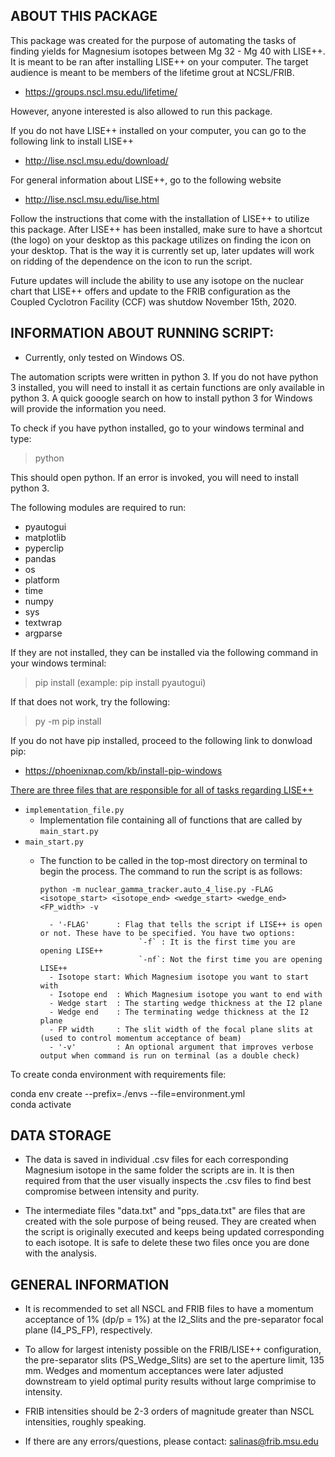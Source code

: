 ABOUT THIS PACKAGE 
------------------

This package was created for the purpose of automating the tasks of finding yields for 
Magnesium isotopes between Mg 32 - Mg 40 with LISE++. It is meant to be ran after installing LISE++ 
on your computer. The target audience is meant to be members of the lifetime grout at 
NCSL/FRIB.
 * https://groups.nscl.msu.edu/lifetime/

However, anyone interested is also allowed to run this package. 

If you do not have LISE++ installed on your computer, you can go to the following link to install 
LISE++
 * http://lise.nscl.msu.edu/download/

For general information about LISE++, go to the following website
 * http://lise.nscl.msu.edu/lise.html

Follow the instructions that come with the installation of LISE++ to utilize this package. After LISE++ has been installed, make sure to have a shortcut (the logo) on your desktop as this package utilizes on finding the icon on your desktop. That is the way it is currently set up, later updates will work on ridding of the dependence on the icon to run the 
script.

Future updates will include the ability to use any isotope on the nuclear chart that LISE++ offers and update to the 
FRIB configuration as the Coupled Cyclotron Facility (CCF) was shutdow November 15th, 2020. 


INFORMATION ABOUT RUNNING SCRIPT:
----------------------------------

* Currently, only tested on Windows OS.

The automation scripts were written in python 3. If you do not have python 3 installed, you will need to install it as
certain functions are only available in python 3. A quick gooogle search on how to install python 3 for Windows will provide 
the information you need.

To check if you have python installed, go to your windows terminal and type:
 > python  

This should open python. If an error is invoked, you will need to install python 3. 

The following modules are required to run:
 - pyautogui 
 - matplotlib 
 - pyperclip
 - pandas
 - os 
 - platform 
 - time 
 - numpy 
 - sys 
 - textwrap 
 - argparse 

If they are not installed, they can be installed via the following command in your windows terminal:
 > pip install <MODULE> (example: pip install pyautogui)

If that does not work, try the following:
 > py -m pip install <MODULE> 

If you do not have pip installed, proceed to the following link to donwload pip:
  * https://phoenixnap.com/kb/install-pip-windows

<u>There are three files that are responsible for all of tasks regarding LISE++</u>
 - `implementation_file.py` 
 	- Implementation file containing all of functions that are called by `main_start.py`
 - `main_start.py`	
 	- The function to be called in the top-most directory on terminal to begin the process. The command to run the script is as follows:

 		`python -m nuclear_gamma_tracker.auto_4_lise.py -FLAG <isotope_start> <isotope_end> <wedge_start> <wedge_end> <FP_width> -v`

 			- '-FLAG'	   : Flag that tells the script if LISE++ is open or not. These have to be specified. You have two options:
 								`-f` : It is the first time you are opening LISE++
 								`-nf`: Not the first time you are opening LISE++ 
 			- Isotope start: Which Magnesium isotope you want to start with 
			- Isotope end  : Which Magnesium isotope you want to end with
			- Wedge start  : The starting wedge thickness at the I2 plane
			- Wedge end    : The terminating wedge thickness at the I2 plane
			- FP width     : The slit width of the focal plane slits at (used to control momentum acceptance of beam)
			- '-v'		   : An optional argument that improves verbose output when command is run on terminal (as a double check) 
			
To create conda environment with requirements file:

conda env create --prefix=./envs --file=environment.yml  
conda activate 



DATA STORAGE 
------------

* The data is saved in individual .csv files for each corresponding Magnesium isotope in the same folder the scripts are in.
 It is then required from that the user visually inspects the .csv files to find best compromise between intensity and purity.

* The intermediate files "data.txt" and "pps_data.txt" are files that are created with the sole purpose of being reused. They are created when the script is originally executed and keeps being updated corresponding to each isotope. It is safe to delete these two files once you are done with the analysis. 

GENERAL INFORMATION
-------------------

* It is recommended to set all NSCL and FRIB files to have a momentum acceptance of 1% (dp/p = 1%) at the I2_Slits and the pre-separator focal plane (I4_PS_FP), respectively.

* To allow for largest intenisty possible on the FRIB/LISE++ configuration, the pre-separator 
slits (PS_Wedge_Slits) are set to the aperture limit, 135 mm. Wedges and momentum acceptances were 
later adjusted downstream to yield optimal purity results without large comprimise to intensity.

* FRIB intensities should be 2-3 orders of magnitude greater than NSCL intensities, roughly speaking.  

* If there are any errors/questions, please contact: salinas@frib.msu.edu
 

